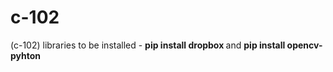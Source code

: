 # c-102
(c-102) libraries to be installed - <b> pip install dropbox </b> and <b>pip install opencv-pyhton</b>
